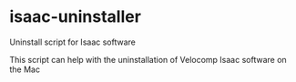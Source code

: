 # isaac-uninstaller
Uninstall script for Isaac software

This script can help with the uninstallation of Velocomp Isaac software on the Mac

